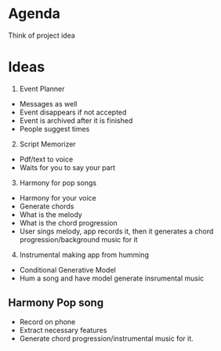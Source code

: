 # Agenda
Think of project idea



# Ideas
1. Event Planner
* Messages as well
* Event disappears if not accepted
* Event is archived after it is finished
* People suggest times


2. Script Memorizer
* Pdf/text to voice
* Waits for you to say your part


3. Harmony for pop songs
* Harmony for your voice
* Generate chords
* What is the melody
* What is the chord progression
* User sings melody, app records it, then it generates a chord progression/background music for it



4. Instrumental making app from humming
* Conditional Generative Model
* Hum a song and have model generate insrumental music


## Harmony Pop song
* Record on phone
* Extract necessary features
* Generate chord progression/instrumental music for it.
